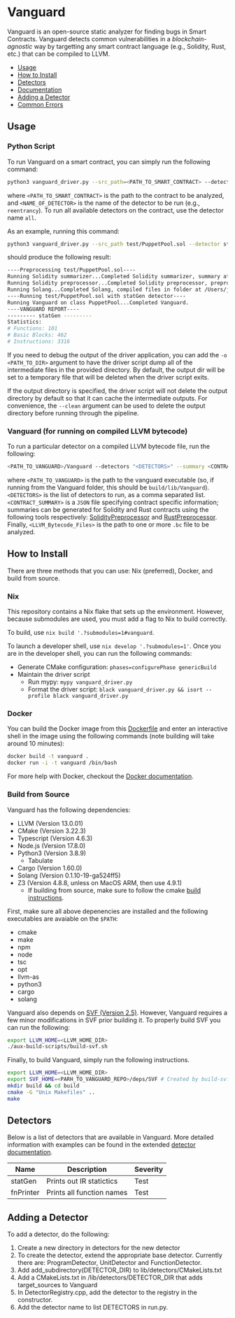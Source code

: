 # Vanguard

Vanguard is an open-source static analyzer for finding bugs in Smart Contracts. Vanguard detects common vulnerabilities 
in a *blockchain-agnostic* way by targetting any smart contract language (e.g., Solidity, Rust, etc.) that 
can be compiled to LLVM.

- [Usage](#usage)
- [How to Install](#how-to-install)
- [Detectors](#detectors)
- [Documentation](#documentation)
- [Adding a Detector](#adding-a-detector)
- [Common Errors](#common-errors)

## Usage

### Python Script

To run Vanguard on a smart contract, you can simply run the following command:

```bash
python3 vanguard_driver.py --src_path=<PATH_TO_SMART_CONTRACT> --detector=<NAME_OF_DETECTOR>
```

where `<PATH_TO_SMART_CONTRACT>` is the path to the contract to be analyzed, and
`<NAME_OF_DETECTOR>` is the name of the detector to be run (e.g., `reentrancy`).
To run all available detectors on the contract, use the detector name `all`.

As an example, running this command:
```bash
python3 vanguard_driver.py --src_path test/PuppetPool.sol --detector statGen
```
should produce the following result:
```bash
----Preprocessing test/PuppetPool.sol----
Running Solidity summarizer...Completed Solidity summarizer, summary at /Users/jon/Documents/veridise/vanguard-v1/processed_examples/PuppetPool_summary.json.
Running Solidity preprocessor...Completed Solidity preprocessor, preprocessed version at /Users/jon/Documents/veridise/vanguard-v1/processed_examples/PuppetPool_instrumented.sol.
Running Solang...Completed Solang, compiled files in folder at /Users/jon/Documents/veridise/vanguard-v1/processed_examples
----Running test/PuppetPool.sol with statGen detector----
Running Vanguard on class PuppetPool...Completed Vanguard.
----VANGUARD REPORT----
--------- statGen ---------
Statistics:
# Functions: 101
# Basic Blocks: 462
# Instructions: 3316
```

If you need to debug the output of the driver application, you can add the `-o
<PATH_TO_DIR>` argument to have the driver script dump all of the intermediate
files in the provided directory. By default, the output dir will be set to a
temporary file that will be deleted when the driver script exits.

If the output directory is specified, the driver script will not delete the
output directory by default so that it can cache the intermediate outputs. For
convenience, the `--clean` argument can be used to delete the output directory
before running through the pipeline.

### Vanguard (for running on compiled LLVM bytecode)

To run a particular detector on a compiled LLVM bytecode file, run the following:

```bash
<PATH_TO_VANGUARD>/Vanguard --detectors "<DETECTORS>" --summary <CONTRACT_SUMMARY> [LLVM_Bytecode_Files]
```

where `<PATH_TO_VANGUARD>` is the path to the vanguard executable (so, if running from the Vanguard folder, 
this should be `build/lib/Vanguard`). `<DETECTORS>` is the list of detectors to run, as a comma separated list. 
`<CONTRACT_SUMMARY>` is a `JSON` file specifying contract specific information;
summaries can be generated for Solidity and Rust contracts using the following tools 
respectively: [SolidityPreprocessor](https://github.com/Veridise/SolidityPreprocessor) 
and [RustPreprocessor](https://github.com/Veridise/RustPreprocessor). 
Finally, `<LLVM_Bytecode_Files>` is the path to one or more `.bc` file to be analyzed.

## How to Install

There are three methods that you can use: Nix (preferred), Docker, and build from source.

### Nix

This repository contains a Nix flake that sets up the environment. However,
because submodules are used, you must add a flag to Nix to build correctly.

To build, use `nix build '.?submodules=1#vanguard`.

To launch a developer shell, use `nix develop '.?submodules=1'`. Once you are in
the developer shell, you can run the following commands:
* Generate CMake configuration: `phases=configurePhase genericBuild`
* Maintain the driver script
  * Run mypy: `mypy vanguard_driver.py`
  * Format the driver script: `black vanguard_driver.py && isort --profile black vanguard_driver.py`

### Docker

You can build the Docker image from this [Dockerfile](https://github.com/Veridise/Vanguard/blob/main/Dockerfile) and 
enter an interactive shell in the image using the following commands (note building will take around 10 minutes):

```bash
docker build -t vanguard .
docker run -i -t vanguard /bin/bash
```

For more help with Docker, checkout the [Docker documentation](https://docs.docker.com/).

### Build from Source

Vanguard has the following dependencies:
 * LLVM (Version 13.0.01)
 * CMake (Version 3.22.3)
 * Typescript (Version 4.6.3)
 * Node.js (Version 17.8.0)
 * Python3 (Version 3.8.9)
   * Tabulate
 * Cargo (Version 1.60.0)
 * Solang (Version 0.1.10-19-ga524ff5)
 * Z3 (Version 4.8.8, unless on MacOS ARM, then use 4.9.1)
   * If building from source, make sure to follow the cmake [build instructions](https://github.com/Z3Prover/z3/blob/master/README-CMake.md).

First, make sure all above depenencies are installed and the following executables are avaiable on the `$PATH`:
 * cmake
 * make
 * npm
 * node
 * tsc
 * opt
 * llvm-as
 * python3
 * cargo
 * solang

Vanguard also depends on [SVF (Version 2.5)](https://github.com/SVF-tools/SVF/tree/SVF-2.5). However, Vanguard requires a few minor modifications in SVF prior building it. To properly build SVF you can run the following:

```bash
export LLVM_HOME=<LLVM_HOME_DIR>
./aux-build-scripts/build-svf.sh
```

Finally, to build Vanguard, simply run the following instructions.

```bash
export LLVM_HOME=<LLVM_HOME_DIR>
export SVF_HOME=<PARH_TO_VANGUARD_REPO>/deps/SVF # Created by build-svf.sh script
mkdir build && cd build
cmake -G "Unix Makefiles" ..
make
```
## Detectors

Below is a list of detectors that are available in Vanguard. More detailed information with examples can be found in 
the extended [detector documentation](https://github.com/Veridise/Vanguard/wiki/Detectors).

| Name                 | Description                                    | Severity |
|----------------------|------------------------------------------------|----------|
| statGen              | Prints out IR statictics                       | Test     |
| fnPrinter            | Prints all function names                      | Test     |


## Adding a Detector

To add a detector, do the following:
1. Create a new directory in detectors for the new detector
2. To create the detector, extend the appropriate base detector. Currently there are: ProgramDetector, UnitDetector and FunctionDetector.
3. Add add_subdirectory(DETECTOR_DIR) to lib/detectors/CMakeLists.txt
4. Add a CMakeLists.txt in /lib/detectors/DETECTOR_DIR that adds target_sources to Vanguard
5. In DetectorRegistry.cpp, add the detector to the registry in the constructor.
6. Add the detector name to list DETECTORS in run.py.






